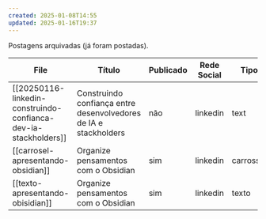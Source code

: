 ```yaml
---
created: 2025-01-08T14:55
updated: 2025-01-16T19:37
---
```

Postagens arquivadas (já foram postadas).  

<!-- QueryToSerialize: TABLE title as "Título", choice(posted, "sim", "não") as "Publicado", media as "Rede Social", type as "Tipo", dateformat(date, "yyyy/MM/dd") as "Data" FROM "archives" where file.name != "README" -->
<!-- SerializedQuery: TABLE title as "Título", choice(posted, "sim", "não") as "Publicado", media as "Rede Social", type as "Tipo", dateformat(date, "yyyy/MM/dd") as "Data" FROM "archives" where file.name != "README" -->

| File                                                                                                                                                                                                 | Título                                                           | Publicado | Rede Social | Tipo      | Data       |
| ---------------------------------------------------------------------------------------------------------------------------------------------------------------------------------------------------- | ---------------------------------------------------------------- | --------- | ----------- | --------- | ---------- |
| [[20250116-linkedin-construindo-confianca-dev-ia-stackholders]] | Construindo confiança entre desenvolvedores de IA e stackholders | não       | linkedin    | text      | 2025/01/16 |
| [[carrosel-apresentando-obsidian]]                                                                        | Organize pensamentos com o Obsidian                              | sim       | linkedin    | carrossel | 2025/01/14 |
| [[texto-apresentando-obisidian]]                                                                            | Organize pensamentos com o Obsidian                              | sim       | linkedin    | texto     | 2025/01/14 |
<!-- SerializedQuery END -->



